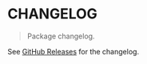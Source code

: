 # CHANGELOG

> Package changelog.

See [GitHub Releases](https://github.com/stdlib-js/assert-is-same-native-class/releases) for the changelog.